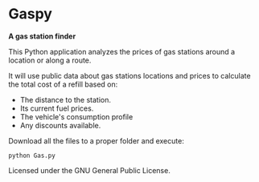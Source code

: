 # Gaspy
**A gas station finder**

This Python application analyzes the prices of gas stations around a location or along a route. 

It will use public data about gas stations locations and prices to calculate the total cost of a refill based on:

* The distance to the station.
* Its current fuel prices.
* The vehicle's consumption profile
* Any discounts available.

Download all the files to a proper folder and execute:
```
python Gas.py
```

Licensed under the GNU General Public License.
